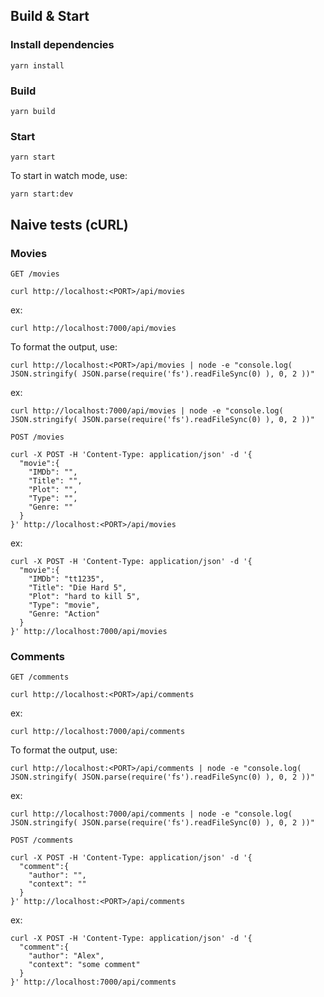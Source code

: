 ## Build & Start

### Install dependencies

`yarn install`

### Build

`yarn build`

### Start

`yarn start`

To start in watch mode, use:

`yarn start:dev`

## Naive tests (cURL)

### Movies

`GET /movies`

```
curl http://localhost:<PORT>/api/movies
```

ex:

```
curl http://localhost:7000/api/movies
```

To format the output, use:

```
curl http://localhost:<PORT>/api/movies | node -e "console.log( JSON.stringify( JSON.parse(require('fs').readFileSync(0) ), 0, 2 ))"
```

ex:

```
curl http://localhost:7000/api/movies | node -e "console.log( JSON.stringify( JSON.parse(require('fs').readFileSync(0) ), 0, 2 ))"
```

`POST /movies`

```
curl -X POST -H 'Content-Type: application/json' -d '{
  "movie":{
    "IMDb": "",
    "Title": "",
    "Plot": "",
    "Type": "",
    "Genre: ""
  }
}' http://localhost:<PORT>/api/movies
```

ex:

```
curl -X POST -H 'Content-Type: application/json' -d '{
  "movie":{
    "IMDb": "tt1235",
    "Title": "Die Hard 5",
    "Plot": "hard to kill 5",
    "Type": "movie",
    "Genre: "Action"
  }
}' http://localhost:7000/api/movies
```

### Comments

`GET /comments`

```
curl http://localhost:<PORT>/api/comments
```

ex:

```
curl http://localhost:7000/api/comments
```

To format the output, use:

```
curl http://localhost:<PORT>/api/comments | node -e "console.log( JSON.stringify( JSON.parse(require('fs').readFileSync(0) ), 0, 2 ))"
```

ex:

```
curl http://localhost:7000/api/comments | node -e "console.log( JSON.stringify( JSON.parse(require('fs').readFileSync(0) ), 0, 2 ))"
```

`POST /comments`

```
curl -X POST -H 'Content-Type: application/json' -d '{
  "comment":{
    "author": "",
    "context": ""
  }
}' http://localhost:<PORT>/api/comments
```

ex:

```
curl -X POST -H 'Content-Type: application/json' -d '{
  "comment":{
    "author": "Alex",
    "context": "some comment"
  }
}' http://localhost:7000/api/comments
```
